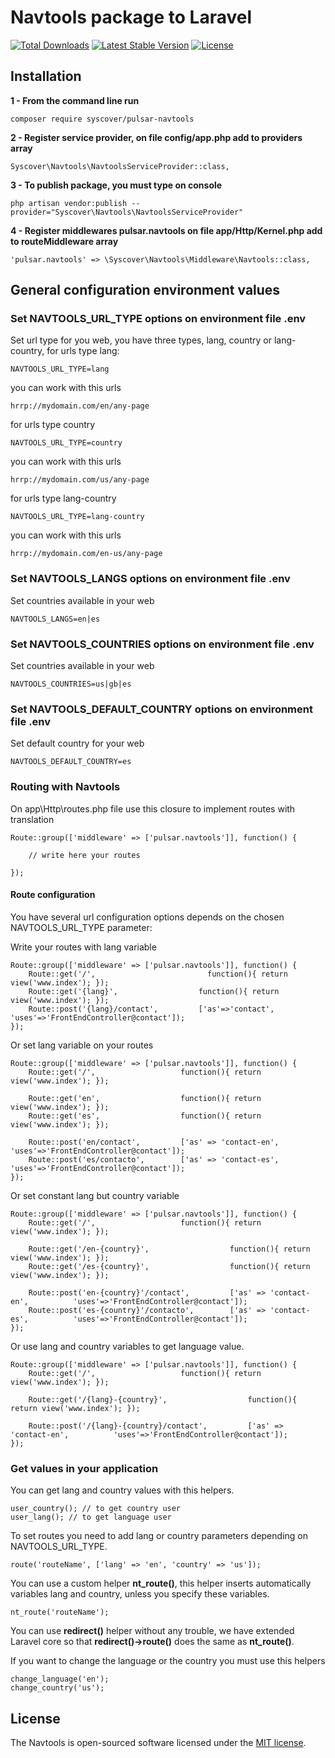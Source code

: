 # Navtools package to Laravel

<a href="https://packagist.org/packages/syscover/laravel-nav-tools"><img src="https://poser.pugx.org/syscover/laravel-nav-tools/downloads" alt="Total Downloads"></a>
<a href="https://packagist.org/packages/syscover/laravel-nav-tools"><img src="https://poser.pugx.org/syscover/laravel-nav-tools/v/stable.svg" alt="Latest Stable Version"></a>
<a href="https://packagist.org/packages/syscover/laravel-nav-tools"><img src="https://poser.pugx.org/syscover/laravel-nav-tools/license.svg" alt="License"></a>

## Installation

**1 - From the command line run**
```
composer require syscover/pulsar-navtools
```

**2 - Register service provider, on file config/app.php add to providers array**
```
Syscover\Navtools\NavtoolsServiceProvider::class,
```

**3 - To publish package, you must type on console**
```
php artisan vendor:publish --provider="Syscover\Navtools\NavtoolsServiceProvider"
```

**4 - Register middlewares pulsar.navtools on file app/Http/Kernel.php add to routeMiddleware array**
```
'pulsar.navtools' => \Syscover\Navtools\Middleware\Navtools::class,
```


## General configuration environment values

### Set NAVTOOLS_URL_TYPE options on environment file .env
Set url type for you web, you have three types, lang, country or lang-country, for urls type lang:
```
NAVTOOLS_URL_TYPE=lang
```
you can work with this urls
```
hrrp://mydomain.com/en/any-page
```

for urls type country
```
NAVTOOLS_URL_TYPE=country
```
you can work with this urls
```
hrrp://mydomain.com/us/any-page
```

for urls type lang-country
```
NAVTOOLS_URL_TYPE=lang-country
```
you can work with this urls
```
hrrp://mydomain.com/en-us/any-page
```


### Set NAVTOOLS_LANGS options on environment file .env
Set countries available in your web
```
NAVTOOLS_LANGS=en|es
```


### Set NAVTOOLS_COUNTRIES options on environment file .env
Set countries available in your web
```
NAVTOOLS_COUNTRIES=us|gb|es
```


### Set NAVTOOLS_DEFAULT_COUNTRY options on environment file .env
Set default country for your web
```
NAVTOOLS_DEFAULT_COUNTRY=es
```


### Routing with Navtools
On app\Http\routes.php file use this closure to implement routes with translation

```
Route::group(['middleware' => ['pulsar.navtools']], function() {

    // write here your routes

});

```

#### Route configuration

You have several url configuration options depends on the chosen NAVTOOLS_URL_TYPE parameter:

Write your routes with lang variable

```
Route::group(['middleware' => ['pulsar.navtools']], function() {
    Route::get('/',                         function(){ return view('www.index'); });
    Route::get('{lang}',                  function(){ return view('www.index'); });
    Route::post('{lang}/contact',         ['as'=>'contact',  'uses'=>'FrontEndController@contact']);
});

```

Or set lang variable on your routes

```
Route::group(['middleware' => ['pulsar.navtools']], function() {
    Route::get('/',                   function(){ return view('www.index'); });

    Route::get('en',                  function(){ return view('www.index'); });
    Route::get('es',                  function(){ return view('www.index'); });

    Route::post('en/contact',         ['as' => 'contact-en',          'uses'=>'FrontEndController@contact']);
    Route::post('es/contacto',        ['as' => 'contact-es',          'uses'=>'FrontEndController@contact']);
});

```

Or set constant lang but country variable

```
Route::group(['middleware' => ['pulsar.navtools']], function() {
    Route::get('/',                   function(){ return view('www.index'); });

    Route::get('/en-{country}',                  function(){ return view('www.index'); });
    Route::get('/es-{country}',                  function(){ return view('www.index'); });

    Route::post('en-{country}'/contact',         ['as' => 'contact-en',          'uses'=>'FrontEndController@contact']);
    Route::post('es-{country}'/contacto',        ['as' => 'contact-es',          'uses'=>'FrontEndController@contact']);
});

```

Or use lang and country variables to get language value.

```
Route::group(['middleware' => ['pulsar.navtools']], function() {
    Route::get('/',                   function(){ return view('www.index'); });

    Route::get('/{lang}-{country}',                  function(){ return view('www.index'); });

    Route::post('/{lang}-{country}/contact',         ['as' => 'contact-en',          'uses'=>'FrontEndController@contact']);
});

```

### Get values in your application

You can get lang and country values with this helpers.
```
user_country(); // to get country user
user_lang(); // to get language user
```

To set routes you need to add lang or country parameters depending on NAVTOOLS_URL_TYPE.
```
route('routeName', ['lang' => 'en', 'country' => 'us']);
```

You can use a custom helper **nt_route()**, this helper inserts automatically variables lang and country, unless you specify these variables.
```
nt_route('routeName');
```

You can use **redirect()** helper without any trouble, we have extended Laravel core so that **redirect()->route()** does the same as **nt_route()**.

If you want to change the language or the country you must use this helpers
```
change_language('en');
change_country('us');
```

## License

The Navtools is open-sourced software licensed under the [MIT license](http://opensource.org/licenses/MIT).